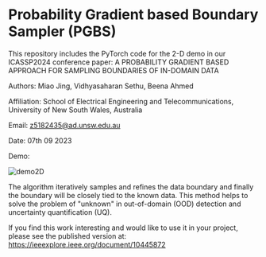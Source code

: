 # Probability Gradient based Boundary Sampler (PGBS)
This repository includes the PyTorch code for the 2-D demo in our ICASSP2024 conference paper: A PROBABILITY GRADIENT BASED APPROACH FOR SAMPLING BOUNDARIES OF IN-DOMAIN DATA

Authors: Miao Jing, Vidhyasaharan Sethu, Beena Ahmed

Affiliation: School of Electrical Engineering and Telecommunications, University of New South Wales, Australia

Email: z5182435@ad.unsw.edu.au

Date: 07th 09 2023

Demo:

![demo2D](https://github.com/jingmiao-g/boundary_sampler/assets/55825976/941e8887-c39c-4197-8d2f-bffa6c435e64)

The algorithm iteratively samples and refines the data boundary and finally the boundary will be closely tied to the known data. This method helps to solve the problem of "unknown" in out-of-domain (OOD) detection and uncertainty quantification (UQ).

If you find this work interesting and would like to use it in your project, please see the published version at:
https://ieeexplore.ieee.org/document/10445872

